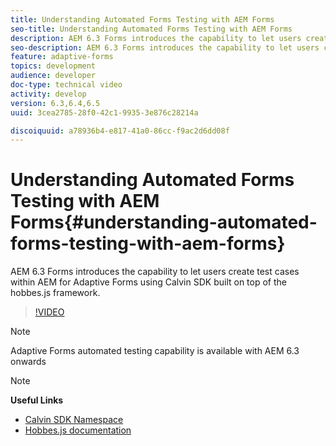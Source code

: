 ```yaml
---
title: Understanding Automated Forms Testing with AEM Forms
seo-title: Understanding Automated Forms Testing with AEM Forms
description: AEM 6.3 Forms introduces the capability to let users create test cases within AEM for Adaptive Forms using Calvin SDK built on top of the hobbes.js framework
seo-description: AEM 6.3 Forms introduces the capability to let users create test cases within AEM for Adaptive Forms using Calvin SDK built on top of the hobbes.js framework
feature: adaptive-forms
topics: development
audience: developer
doc-type: technical video
activity: develop
version: 6.3,6.4,6.5
uuid: 3cea2785-28f0-42c1-9935-3e876c28214a

discoiquuid: a78936b4-e817-41a0-86cc-f9ac2d6dd08f
---
```


# Understanding Automated Forms Testing with AEM Forms{#understanding-automated-forms-testing-with-aem-forms}

AEM 6.3 Forms introduces the capability to let users create test cases within AEM for Adaptive Forms using Calvin SDK built on top of the hobbes.js framework.

>[!VIDEO](https://video.tv.adobe.com/v/19700/)

>[!NOTE]
>
>Adaptive Forms automated testing capability is available with AEM 6.3 onwards

>[!NOTE]
>
>**Useful Links**
>
>* [Calvin SDK Namespace](https://helpx.adobe.com/aem-forms/6-3/calvin-sdk-javascript-api/calvin.html)
>* [Hobbes.js documentation](https://docs.adobe.com/docs/en/aem/6-3/develop/ref/test-api/index.html)
